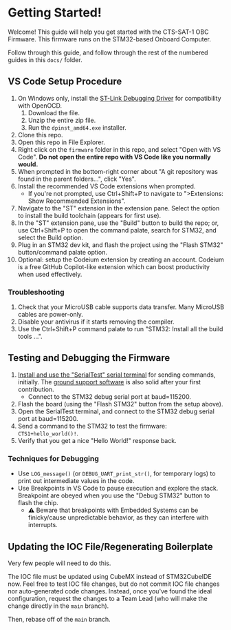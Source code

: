 # Getting Started!

Welcome! This guide will help you get started with the CTS-SAT-1 OBC Firmware. This firmware runs on the STM32-based Onboard Computer.

Follow through this guide, and follow through the rest of the numbered guides in this `docs/` folder.

## VS Code Setup Procedure

1. On Windows only, install the [ST-Link Debugging Driver](https://www.st.com/en/development-tools/stsw-link009.html) for compatibility with OpenOCD.
    1. Download the file.
    2. Unzip the entire zip file.
    3. Run the `dpinst_amd64.exe` installer.
2. Clone this repo.
3. Open this repo in File Explorer.
4. Right click on the `firmware` folder in this repo, and select "Open with VS Code". **Do not open the entire repo with VS Code like you normally would.**
5. When prompted in the bottom-right corner about "A git repository was found in the parent folders...", click "Yes".
6. Install the recommended VS Code extensions when prompted.
	* If you're not prompted, use Ctrl+Shift+P to navigate to ">Extensions: Show Recommended Extensions".
7. Navigate to the "ST" extension in the extension pane. Select the option to install the build toolchain (appears for first use).
8. In the "ST" extension pane, use the "Build" button to build the repo; or, use Ctrl+Shift+P to open the command palate, search for STM32, and select the Build option.
9. Plug in an STM32 dev kit, and flash the project using the "Flash STM32" button/command palate option.
10. Optional: setup the Codeium extension by creating an account. Codeium is a free GitHub Copilot-like extension which can boost productivity when used effectively.

### Troubleshooting

1. Check that your MicroUSB cable supports data transfer. Many MicroUSB cables are power-only.
2. Disable your antivirus if it starts removing the compiler.
3. Use the Ctrl+Shift+P command palate to run "STM32: Install all the build tools ...".


## Testing and Debugging the Firmware
1. [Install and use the "SerialTest" serial terminal](https://github.com/wh201906/SerialTest/releases/) for sending commands, initially. The [ground support software](/cts1_ground_support/README.md) is also solid after your first contribution.
    * Connect to the STM32 debug serial port at baud=115200.
2. Flash the board (using the "Flash STM32" button from the setup above).
3. Open the SerialTest terminal, and connect to the STM32 debug serial port at baud=115200.
4. Send a command to the STM32 to test the firmware: `CTS1+hello_world()!`.
5. Verify that you get a nice "Hello World!" response back.

### Techniques for Debugging
* Use `LOG_message()` (or `DEBUG_UART_print_str()`, for temporary logs) to print out intermediate values in the code.
* Use Breakpoints in VS Code to pause execution and explore the stack. Breakpoint are obeyed when you use the "Debug STM32" button to flash the chip.
    * ⚠️ Beware that breakpoints with Embedded Systems can be finicky/cause unpredictable behavior, as they can interfere with interrupts.

## Updating the IOC File/Regenerating Boilerplate

Very few people will need to do this.

The IOC file must be updated using CubeMX instead of STM32CubeIDE now. Feel free to test IOC
file changes, but do not commit IOC file changes nor auto-generated code changes. Instead, once 
you've found the ideal configuration, request the changes to a Team Lead (who will make the change 
directly in the `main` branch).

Then, rebase off of the `main` branch.
